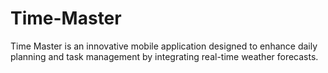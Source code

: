 # Time-Master
Time Master is an innovative mobile application designed to enhance daily planning and task management by integrating real-time weather forecasts. 

